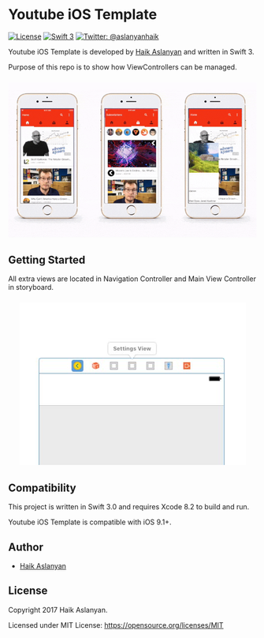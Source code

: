 # Youtube iOS Template

[![License](http://img.shields.io/badge/License-MIT-green.svg?style=flat)](https://github.com/aslanyanhaik/Quick-Chat/blob/master/LICENSE)
[![Swift 3](https://img.shields.io/badge/Swift-3.0-orange.svg?style=flat)](https://swift.org)
[![Twitter: @aslanyanhaik](https://img.shields.io/badge/Contact-Twitter-blue.svg?style=flat)](https://twitter.com/aslanyanhaik)



Youtube iOS Template is developed by [Haik Aslanyan](https://twitter.com/aslanyanhaik) and written in Swift 3.

Purpose of this repo is to show how ViewControllers can be managed.

<h3 align="center">
<img src="screenshot.gif" alt="Screenshot of Youtube iOS Template" />
</h3>

## Getting Started

All extra views are located in Navigation Controller and Main View Controller in storyboard.
<h3 align="center">
<img src="Screen Shot.jpg" alt="Screenshot of extra views" />
</h3>

## Compatibility

This project is written in Swift 3.0 and requires Xcode 8.2 to build and run.

Youtube iOS Template is compatible with iOS 9.1+.

## Author

* [Haik Aslanyan](https://twitter.com/aslanyanhaik)

## License

Copyright 2017 Haik Aslanyan.

Licensed under MIT License: https://opensource.org/licenses/MIT
